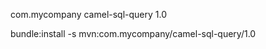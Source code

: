 <groupId>com.mycompany</groupId>
<artifactId>camel-sql-query</artifactId>
<version>1.0</version>

bundle:install -s mvn:com.mycompany/camel-sql-query/1.0